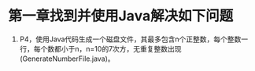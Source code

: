 # 第一章找到并使用Java解决如下问题

1. P4，使用Java代码生成一个磁盘文件，其最多包含n个正整数，每个整数一行，每个数都小于n，n=10的7次方，无重复整数出现(GenerateNumberFile.java)。
